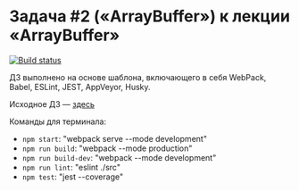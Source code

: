 # Задача #2 («ArrayBuffer») к лекции «ArrayBuffer»

[![Build status](https://ci.appveyor.com/api/projects/status/ds6endb6hr30jkpg?svg=true)](https://ci.appveyor.com/project/KoensBerg/ajs-arraybuffer-2)

ДЗ выполнено на основе шаблона, включающего в себя WebPack, Babel, ESLint, JEST, AppVeyor, Husky.

Исходное ДЗ — [здесь](https://github.com/KoensBerg/ajs-homeworks-descriptions/tree/ajs8/arraybuffer)

Команды для терминала:
- `npm start`: "webpack serve --mode development"
- `npm run build`: "webpack --mode production"
- `npm run build-dev`: "webpack --mode development"
- `npm run lint`: "eslint ./src"
- `npm test`: "jest --coverage"
